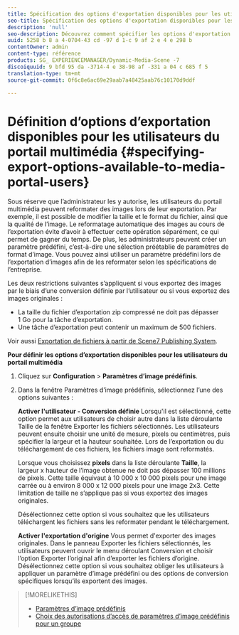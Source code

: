 ```yaml
---
title: Spécification des options d'exportation disponibles pour les utilisateurs du portail multimédia
seo-title: Spécification des options d'exportation disponibles pour les utilisateurs du portail multimédia
description: 'null'
seo-description: Découvrez comment spécifier les options d'exportation disponibles pour les utilisateurs du portail multimédia.
uuid: 5258 b 8 a 4-0704-43 cd -97 d 1-c 9 af 2 e 4 e 298 b
contentOwner: admin
content-type: référence
products: SG_ EXPERIENCEMANAGER/Dynamic-Media-Scene -7
discoiquuid: 9 bfd 95 da -3714-4 e 38-98 af -331 a 04 c 685 f 5
translation-type: tm+mt
source-git-commit: 0f6c8e6ac69e29aab7a48425aab76c10170d9ddf

---
```



# Définition d’options d’exportation disponibles pour les utilisateurs du portail multimédia {#specifying-export-options-available-to-media-portal-users}

Sous réserve que l’administrateur les y autorise, les utilisateurs du portail multimédia peuvent reformater des images lors de leur exportation. Par exemple, il est possible de modifier la taille et le format du fichier, ainsi que la qualité de l’image. Le reformatage automatique des images au cours de l’exportation évite d’avoir à effectuer cette opération séparément, ce qui permet de gagner du temps. De plus, les administrateurs peuvent créer un paramètre prédéfini, c’est-à-dire une sélection préétablie de paramètres de format d’image. Vous pouvez ainsi utiliser un paramètre prédéfini lors de l’exportation d’images afin de les reformater selon les spécifications de l’entreprise.

Les deux restrictions suivantes s’appliquent si vous exportez des images par le biais d’une conversion définie par l’utilisateur ou si vous exportez des images originales :

* La taille du fichier d’exportation zip compressé ne doit pas dépasser 1 Go pour la tâche d’exportation.
* Une tâche d’exportation peut contenir un maximum de 500 fichiers.

Voir aussi [Exportation de fichiers à partir de Scene7 Publishing System](exporting-assets-scene7-publishing-system.md#exporting_assets_from_scene7_publishing_system).

**Pour définir les options d’exportation disponibles pour les utilisateurs du portail multimédia**

1. Cliquez sur **Configuration** &gt; **Paramètres d’image prédéfinis**.
1. Dans la fenêtre Paramètres d’image prédéfinis, sélectionnez l’une des options suivantes :

   **Activer l'utilisateur - Conversion définie** Lorsqu'il est sélectionné, cette option permet aux utilisateurs de choisir autre dans la liste déroulante Taille de la fenêtre Exporter les fichiers sélectionnés. Les utilisateurs peuvent ensuite choisir une unité de mesure, pixels ou centimètres, puis spécifier la largeur et la hauteur souhaitée. Lors de l’exportation ou du téléchargement de ces fichiers, les fichiers image sont reformatés.

   Lorsque vous choisissez **pixels** dans la liste déroulante **Taille**, la largeur x hauteur de l’image obtenue ne doit pas dépasser 100 millions de pixels. Cette taille équivaut à 10 000 x 10 000 pixels pour une image carrée ou à environ 8 000 x 12 000 pixels pour une image 2x3. Cette limitation de taille ne s’applique pas si vous exportez des images originales.

   Désélectionnez cette option si vous souhaitez que les utilisateurs téléchargent les fichiers sans les reformater pendant le téléchargement.

   **Activer l'exportation d'origine** Vous permet d'exporter des images originales. Dans le panneau Exporter les fichiers sélectionnés, les utilisateurs peuvent ouvrir le menu déroulant Conversion et choisir l’option Exporter l’original afin d’exporter les fichiers d’origine. Désélectionnez cette option si vous souhaitez obliger les utilisateurs à appliquer un paramètre d’image prédéfini ou des options de conversion spécifiques lorsqu’ils exportent des images.

>[!MORELIKETHIS]
>
>* [Paramètres d’image prédéfinis](application-setup.md#image_presets)
>* [Choix des autorisations d’accès de paramètres d’image prédéfinis pour un groupe](creating-media-portal-groups.md#choosing_image_preset_access_permissions_for_a_group)

